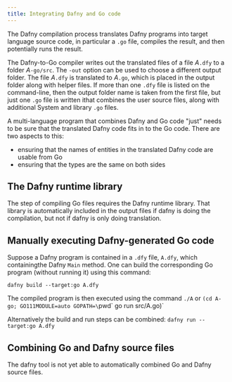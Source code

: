```yaml
---
title: Integrating Dafny and Go code
---
```


The Dafny compilation process translates Dafny programs into target language
source code, in particular a `.go` file, compiles the result, and then potentially runs the result. 

The Dafny-to-Go compiler writes out the translated files of a file _A_`.dfy`
to a folder _A_`-go/src`. The `-out` option can be used to choose a
different output folder. The file _A_`.dfy` is translated to _A_`.go`,
which is placed in the output folder along with helper files.
If more than one `.dfy` file is listed on the command-line, then the output
folder name is taken from the first file, but just
one `.go` file is written ithat combines the user source files, 
along with additional System and library `.go` files.

A multi-language program that combines Dafny and Go
code "just" needs to be sure that the translated Dafny code fits in
to the Go code. There are two aspects to this:
- ensuring that the names of entities in the translated Dafny code are usable from Go
- ensuring that the types are the same on both sides

## **The Dafny runtime library**

The step of compiling Go files requires the Dafny runtime library. That library is automatically included in the output files if dafny is doing the compilation,
but not if dafny is only doing translation.

## **Manually executing Dafny-generated Go code**

Suppose a Dafny program is contained in a `.dfy` file, `A.dfy`, which containingthe Dafny `Main` method. One can build the corresponding Go program (without running it) using this command:

`dafny build --target:go A.dfy`

The compiled program is then executed using the command `./A`
or `(cd A-go; GO111MODULE=auto GOPATH=\`pwd\` go run src/A.go)`

Alternatively the build and run steps can be combined:
`dafny run --target:go A.dfy`

## **Combining Go and Dafny source files**

The dafny tool is not yet able to automatically combined Go and Dafny source files.
